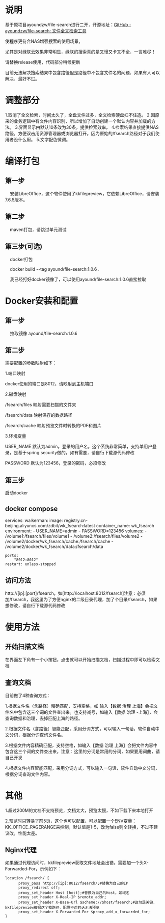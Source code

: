 # 说明

基于原项目ayoundzw/file-search进行二开，开源地址：[GitHub - ayoundzw/file-search: 文件全文检索工具](https://github.com/ayoundzw/file-search)

使程序更符合NAS增强搜索的使用场景，

尤其是对绿联云效果非常明显，绿联的搜索真的是又慢又卡又不全，一言难尽！

请替换release使用，代码部分稍候更新

目前无法解决搜索结果中包含路径但是路径中不包含文件名的问题，如果有人可以解决，最好不过。

# 调整部分

1.取消了全文检索，时间太久了，全盘文件过多，全文检索硬盘扛不住造。
2.因原来的业务逻辑中有文件内容识别，所以增加了自动创建一个默认内容并加载的方法。
3.界面显示由默认10条改为30条，提供检索效率。
4.检索结果直接提供NAS路径，方便双击用资源管理器或浏览器打开，因为原始的/fsearch路径对于我们使用者没什么用。
5.文字配色微调。

# 编译打包

## 第一步

    安装LibreOffice，这个软件使用了kkfilepreview，它依赖LibreOffice，请安装7.6.5版本。

## 第二步

    maven打包，请跳过单元测试

## 第三步(可选)

    docker打包

    docker build --tag ayound/file-search:1.0.6 .

    我已经打好docker镜像了，可以使用ayound/file-search:1.0.6直接拉取



# Docker安装和配置

## 第一步

    拉取镜像 ayound/file-search:1.0.6

## 第二步

需要配置的参数映射如下：

1.端口映射

docker使用的端口是8012，请映射到主机端口

2.磁盘映射

/fsearch/files 映射需要扫描的文件夹

/fsearch/data 映射保存的数据路径

/fsearch/cache 映射预览文件时转换的PDF和图片

3.环境变量

USER_NAME 默认为admin，登录的用户名，这个系统非常简单，支持单用户登录，是基于spring security做的，如有需要，请自行下载源代码修改

PASSWORD 默认为123456，登录的密码，必须修改

## 第三步

启动docker

## docker compose

services:
  walkerman:
    image: registry.cn-beijing.aliyuncs.com/zdbit/wk_fsearch:latest
    container_name: wk_fsearch
    environment:
      - USER_NAME=admin
      - PASSWORD=123456
    volumes:
      - /volume1:/fsearch/files/volume1
      - /volume2:/fsearch/files/volume2
      - /volume2/docker/wk_fsearch/cache:/fsearch/cache
      - /volume2/docker/wk_fsearch/data:/fsearch/data
    
    ports:
      - "8012:8012"
    restart: unless-stopped


## 访问方法



http://[ip]:[port]/fsearch，如[http://localhost:8012/fsearch]注意：必须加/fsearch，我这里为了方便nginx的二级目录代理，加了个目录/fsearch，如果想修改，请自行下载源代码修改



# 使用方法

## 开始扫描文档

在界面左下角有一个小按钮，点击就可以开始扫描文档，扫描过程中即可以检索文档

## 查询文档

目前做了4种查询方式：

1.根据文件名（含路径）精确匹配，支持空格，如 输入【数据 治理 上海】会把文件名中包含这三个词的文件查出来。也支持减号，如输入【数据 治理 -上海】，会查询数据和治理，去掉匹配上海的路径。

2.根据文件名（含路径）智能匹配，采用分词方式，可以输入一句话，软件自动中文分词，根据分词查询文件名。

3.根据文件内容精确匹配，支持空格，如输入【数据 治理 上海】会把文件内容中包含这三个词的文件查出来，注意：这里的分词是常用的分词，如果要用词曲，请自己开发

4.根据文件内容智能匹配，采用分词方式，可以输入一句话，软件自动中文分词，根据分词查询文件内容。



# 其他

1.超过200M的文档不支持预览，文档太大，预览太慢，不如下载下来本地打开

2.预览时只转换了前5页，这个也可以配置，可以配置一个ENV变量：KK_OFFICE_PAGERANGE来控制，默认值是1-5，改为false则全转换，不过不建议改，性能太差。



## Nginx代理

如果通过代理访问时，kkfilepreview获取文件地址会出错，需要加一个头X-Forwarded-For，示例如下：



```nginx
location /fsearch/ {
      proxy_pass http://[ip]:8012/fsearch/;#替换为自己的IP
      proxy_redirect off;
      proxy_set_header Host [host];#替换为自己的Host，如域名 
      proxy_set_header X-Real-IP $remote_addr;
      proxy_set_header X-Base-Url $scheme://$host/fsearch;#这句是关键，kkfilepreview根据这个找路径，配置不对的话无法预览
      proxy_set_header X-Forwarded-For $proxy_add_x_forwarded_for; 
}

```


